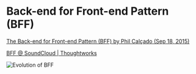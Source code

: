 # Back-end for Front-end Pattern (BFF)

[The Back-end for Front-end Pattern (BFF) by Phil Calçado (Sep 18, 2015)](https://j.mp/3imGgWg)

[BFF @ SoundCloud | Thoughtworks](https://j.mp/3pzDXnk)

![Evolution of BFF](https://www.thoughtworks.com/content/dam/thoughtworks/images/photography/inline-image/insights/blog/frontend/blg_inline_bff_soundcloud_03.png)
